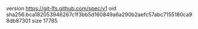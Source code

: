 version https://git-lfs.github.com/spec/v1
oid sha256:bca182053946267c1f3bb5d160849a6a290b2aefc57abc7155180ca98db87301
size 17785

